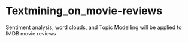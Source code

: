 # Textmining_on_movie-reviews
Sentiment analysis, word clouds, and Topic Modelling will be applied to IMDB movie reviews
